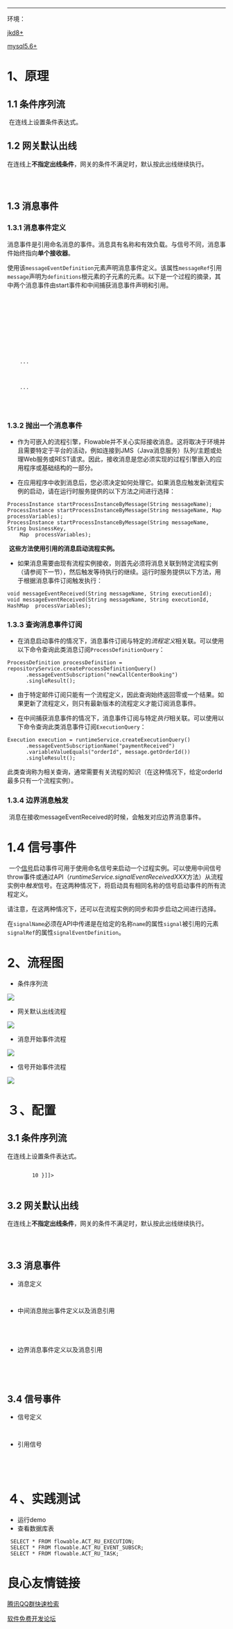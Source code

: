 

------

环境：

[jkd8+]()

[mysql5.6+]()



# 1、原理

## 1.1 条件序列流

​	在连线上设置条件表达式。

## 1.2 网关默认出线 

在连线上**不指定出线条件**，网关的条件不满足时，默认按此出线继续执行。

```
 
 
```

## 1.3 消息事件 



### 1.3.1 消息事件定义

​	消息事件是引用命名消息的事件。消息具有名称和有效负载。与信号不同，消息事件始终指向**单个接收器**。

​	使用该`messageEventDefinition`元素声明消息事件定义。该属性`messageRef`引用`message`声明为`definitions`根元素的子元素的元素。以下是一个过程的摘录，其中两个消息事件由start事件和中间捕获消息事件声明和引用。

```xml
 

   
   

   

     
        
     
    ...
     
        
     
    ...
   

 
```

### 1.3.2  抛出一个消息事件

- 作为可嵌入的流程引擎，Flowable并不关心实际接收消息。这将取决于环境并且需要特定于平台的活动，例如连接到JMS（Java消息服务）队列/主题或处理Web服务或REST请求。因此，接收消息是您必须实现的过程引擎嵌入的应用程序或基础结构的一部分。


- 在应用程序中收到消息后，您必须决定如何处理它。如果消息应触发新流程实例的启动，请在运行时服务提供的以下方法之间进行选择：

```
ProcessInstance startProcessInstanceByMessage(String messageName);
ProcessInstance startProcessInstanceByMessage(String messageName, Map  processVariables);
ProcessInstance startProcessInstanceByMessage(String messageName, String businessKey,
    Map  processVariables);
```

​	**这些方法使用引用的消息启动流程实例。**

-  如果消息需要由现有流程实例接收，则首先必须将消息关联到特定流程实例（请参阅下一节），然后触发等待执行的继续。运行时服务提供以下方法，用于根据消息事件订阅触发执行：

```
void messageEventReceived(String messageName, String executionId);
void messageEventReceived(String messageName, String executionId, HashMap  processVariables);
```

### 1.3.3 查询消息事件订阅

- 在消息启动事件的情况下，消息事件订阅与特定的*流程定义*相关联。可以使用以下命令查询此类消息订阅`ProcessDefinitionQuery`：


```
ProcessDefinition processDefinition = repositoryService.createProcessDefinitionQuery()
      .messageEventSubscription("newCallCenterBooking")
      .singleResult();
```

- 由于特定邮件订阅只能有一个流程定义，因此查询始终返回零或一个结果。如果更新了流程定义，则只有最新版本的流程定义才能订阅消息事件。


- 在中间捕获消息事件的情况下，消息事件订阅与特定*执行*相关联。可以使用以下命令查询此类消息事件订阅`ExecutionQuery`：

```
Execution execution = runtimeService.createExecutionQuery()
      .messageEventSubscriptionName("paymentReceived")
      .variableValueEquals("orderId", message.getOrderId())
      .singleResult();
```

​	此类查询称为相关查询，通常需要有关流程的知识（在这种情况下，给定orderId最多只有一个流程实例）。

### 1.3.4 边界消息触发

​	消息在接收messageEventReceived的时候，会触发对应边界消息事件。



# 1.4  信号事件 

​	一个[信号](https://www.flowable.org/docs/userguide/index.html#bpmnSignalEventDefinition)启动事件可用于使用命名信号来启动一个过程实例。可以使用中间信号throw事件或通过API（*runtimeService.signalEventReceivedXXX*方法）从流程实例中*触发*信号。在这两种情况下，将启动具有相同名称的信号启动事件的所有流程定义。

请注意，在这两种情况下，还可以在流程实例的同步和异步启动之间进行选择。

在`signalName`必须在API中传递是在给定的名称`name`的属性`signal`被引用的元素`signalRef`的属性`signalEventDefinition`。

# 2、流程图

- 条件序列流

![](./images/conditionsequenceflow.png)

- 网关默认出线流程

![](./images/gatewaydefultoutsequenceflow.png)

- 消息开始事件流程

![](./images/messageprocess.png)

- 信号开始事件流程

![](./images/singalstartevent.png)

# ３、配置

## 3.1 条件序列流

在连线上设置条件表达式。

```xml
  
        10 }]]>	          
 
```



## 3.2 网关默认出线

在连线上**不指定出线条件**，网关的条件不满足时，默认按此出线继续执行。

```
 
 
```



## 3.3 消息事件

- 消息定义

  ```
    
  ```

- 中间消息抛出事件定义以及消息引用

```
 
        
 
```

- 边界消息事件定义以及消息引用


```xml
 
        
 
```



## 3.4  信号事件 

- 信号定义

```xml
  
```

- 引用信号

```
 
        
 
```



# ４、实践测试



- 运行demo
- 查看数据库表

```
 SELECT * FROM flowable.ACT_RU_EXECUTION;
 SELECT * FROM flowable.ACT_RU_EVENT_SUBSCR;
 SELECT * FROM flowable.ACT_RU_TASK;
```



 # 良心友情链接

[腾讯QQ群快速检索](http://u.720life.cn/s/8cf73f7c)

[软件免费开发论坛](http://u.720life.cn/s/bbb01dc0)